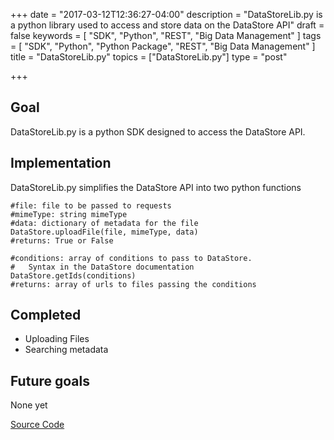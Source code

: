 +++
date = "2017-03-12T12:36:27-04:00"
description = "DataStoreLib.py is a python library used to access and store data on the DataStore API"
draft = false
keywords = [ "SDK", "Python", "REST", "Big Data Management" ]
tags = [ "SDK", "Python", "Python Package", "REST", "Big Data Management" ]
title = "DataStoreLib.py"
topics = ["DataStoreLib.py"]
type = "post"

+++

## Goal
DataStoreLib.py is a python SDK designed to access the DataStore API.


## Implementation
DataStoreLib.py simplifies the DataStore API into two python functions

    #file: file to be passed to requests
    #mimeType: string mimeType
    #data: dictionary of metadata for the file
    DataStore.uploadFile(file, mimeType, data)
    #returns: True or False

    #conditions: array of conditions to pass to DataStore.
    #   Syntax in the DataStore documentation
    DataStore.getIds(conditions)
    #returns: array of urls to files passing the conditions

## Completed

 - Uploading Files
 - Searching metadata

## Future goals

None yet


[Source Code](https://github.com/cyberpirate/DataStoreLib.py)